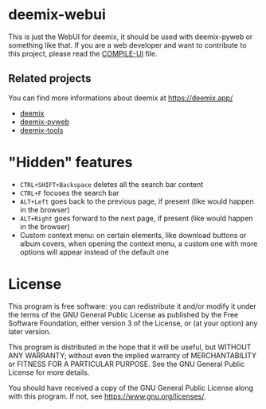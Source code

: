 # deemix-webui

This is just the WebUI for deemix, it should be used with deemix-pyweb or something like that.
If you are a web developer and want to contribute to this project, please read the [COMPILE-UI](COMPILE-UI.md) file.

## Related projects

You can find more informations about deemix at https://deemix.app/

- [deemix](https://codeberg.org/RemixDev/deemix)
- [deemix-pyweb](https://codeberg.org/RemixDev/deemix-pyweb)
- [deemix-tools](https://codeberg.org/RemixDev/deemix-tools)

# "Hidden" features

- `CTRL+SHIFT+Backspace` deletes all the search bar content
- `CTRL+F` focuses the search bar
- `ALT+Left` goes back to the previous page, if present (like would happen in the browser)
- `ALT+Right` goes forward to the next page, if present (like would happen in the browser)
- Custom context menu: on certain elements, like download buttons or album covers, when opening the context menu, a custom one with more options will appear instead of the default one

# License

This program is free software: you can redistribute it and/or modify
it under the terms of the GNU General Public License as published by
the Free Software Foundation, either version 3 of the License, or
(at your option) any later version.

This program is distributed in the hope that it will be useful,
but WITHOUT ANY WARRANTY; without even the implied warranty of
MERCHANTABILITY or FITNESS FOR A PARTICULAR PURPOSE.  See the
GNU General Public License for more details.

You should have received a copy of the GNU General Public License
along with this program.  If not, see <https://www.gnu.org/licenses/>.
